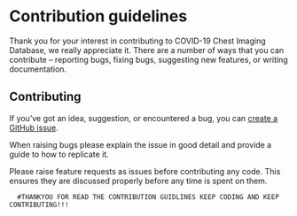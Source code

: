 # Contribution guidelines

Thank you for your interest in contributing to COVID-19 Chest Imaging Database,
we really appreciate it. There are a number of ways that you can contribute – reporting
bugs, fixing bugs, suggesting new features, or writing documentation.

## Contributing

If you’ve got an idea, suggestion, or encountered a bug, you can
[create a GitHub issue](https://github.com/nhsx/covid-chest-imaging-database/issues/new).

When raising bugs please explain the issue in good detail and provide a guide to how to replicate it.

Please raise feature requests as issues before contributing any code. This ensures
they are discussed properly before any time is spent on them.

      #THANKYOU FOR READ THE CONTRIBUTION GUIDLINES KEEP CODING AND KEEP CONTRIBUTING!!!
